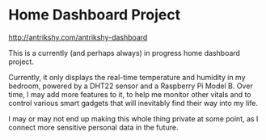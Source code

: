 Home Dashboard Project
======================

http://antrikshy.com/antrikshy-dashboard

This is a currently (and perhaps always) in progress home dashboard project.

Currently, it only displays the real-time temperature and humidity in my bedroom, powered by a DHT22 sensor and a Raspberry Pi Model B. Over time, I may add more features to it, to help me monitor other vitals and to control various smart gadgets that will inevitably find their way into my life.

I may or may not end up making this whole thing private at some point, as I connect more sensitive personal data in the future.
